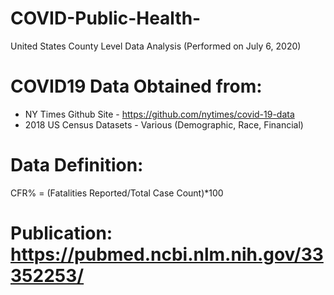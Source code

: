 # COVID-Public-Health-
United States County Level Data Analysis (Performed on July 6, 2020)

# COVID19 Data Obtained from:
- NY Times Github Site - https://github.com/nytimes/covid-19-data
- 2018 US Census Datasets - Various (Demographic, Race, Financial)

# Data Definition:
CFR% = (Fatalities Reported/Total Case Count)*100

# Publication:  https://pubmed.ncbi.nlm.nih.gov/33352253/
